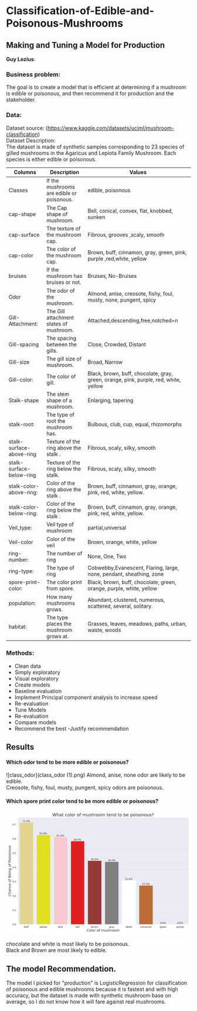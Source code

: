 # Classification-of-Edible-and-Poisonous-Mushrooms 
## Making and Tuning a Model for Production
**Guy Lozius**:

### Business problem:
The goal is to create a model that is efficient at determining if a mushroom is edible or poisonous, and then recommend it for production and the stakeholder. <br/>
### Data:
Dataset source: (https://www.kaggle.com/datasets/uciml/mushroom-classification)<br/>
Dataset Description:<br/>
The dataset is made of synthetic samples corresponding to 23 species of gilled mushrooms in the Agaricus and Lepiota Family Mushroom. Each species is either edible or poisonous.<br/>

| Columns                  | Description                               | Values                                                                               |
|--------------------------|-------------------------------------------|--------------------------------------------------------------------------------------|
| Classes                  | If the mushrooms are edible or poisonous. |  edible, poisonous                                                                   |
| cap-shape                | The Cap shape of mushroom.                | Bell, conical, convex, flat, knobbed, sunken                                         |
| cap-surface              | The texture of the mushroom cap.          | Fibrous, grooves ,scaly, smooth                                                      |
| cap-color                | The color of the mushroom cap.            | Brown, buff, cinnamon, gray, green, pink, purple ,red,white, yellow                  |
| bruises                  | If the mushroom has bruises or not.       | Bruises, No-Bruises                                                                  |
| Odor                     | The odor of the mushroom.                 | Almond, anise, creosote, fishy,  foul, musty,  none, pungent, spicy                  |
| Gill-Attachment:         | The Gill attachment states of mushroom.   | Attached,descending,free,notched=n                                                   |
| Gill-spacing             | The spacing between the gills.            | Close, Crowded, Distant                                                              |
| Gill-size                | The gill size of mushroom.                | Broad, Narrow                                                                        |
| Gill-color:              | The color of gill.                        | Black, brown, buff, chocolate, gray, green, orange, pink, purple, red, white, yellow |
| Stalk-shape              | The stem shape of a mushroom.             | Enlarging, tapering                                                                  |
| stalk-root:              | The type of root the mushroom has.        | Bulbous, club, cup, equal, rhizomorphs                                               |
| stalk-surface-above-ring | Texture of the ring above the stalk .     | Fibrous, scaly, silky, smooth                                                        |
| stalk-surface-below-ring | Texture of the ring below the stalk.      | Fibrous, scaly, silky, smooth                                                        |
| stalk-color-above-ring:  | Color of the ring above the stalk .       | Brown, buff, cinnamon, gray, orange, pink, red, white, yellow.                       |
| stalk-color-below-ring:  | Color of the ring below the stalk .       | Brown, buff, cinnamon, gray, orange, pink, red, white, yellow.                       |
| Veil_type:               | Veil type of mushroom                     | partial,universal                                                                    |
| Veil-color               | Color of the veil                         | Brown, orange, white, yellow                                                         |
| ring-number:             | The number of ring                        | None, One, Two                                                                       |
| ring-type:               | The type of ring                          | Cobwebby,Evanescent, Flaring, large, none, pendant, sheathing, zone                  |
| spore-print-color:       | The color print from spore.               | Black, brown, buff, chocolate, green, orange, purple, white, yellow                  |
| population:              | How many mushrooms grows.                 | Abundant, clustered, numerous, scattered, several, solitary.                         |
| habitat:                 | The type places the mushroom grows at.    | Grasses, leaves, meadows, paths, urban, waste, woods                                 |
### Methods:
- Clean data
- Simply exploratory  
- Visual exploratory 
- Create models
- Baseline evaluation 
- Implement Principal component analysis  to increase speed 
- Re-evaluation   
- Tune Models
- Re-evaluation  
- Compare models
- Recommend the best 
-Justify recommendation 
## Results

#### Which odor tend to be more edible or poisonous?
![class_odor](class_odor (1).png)
Almond, anise, none odor are likely to be edible.<br/>
Creosote, fishy, foul, musty, pungent, spicy odors are poisonous.

#### Which spore print color tend to be more edible or poisonous?
![color](color.png)

chocolate and white is most likely to be poisonous.<br/>
Black and Brown are most likely to edible.
## The model Recommendation.
The model I picked for "production" is  LogisticRegression for classification of poisonous and edible mushrooms because it is fastest and with high accuracy, but the dataset is made with synthetic mushroom base on average, so I do not know how it will fare against real mushrooms.
